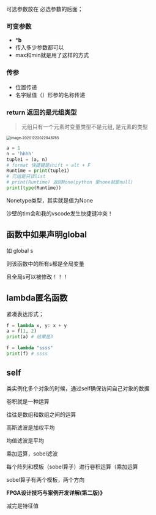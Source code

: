 可选参数放在 必选参数的后面；



### 可变参数

- ***b**
- 传入多少参数都可以
- max和min就是用了这样的方式

### 传参

- 位置传递
- 名字赋值（）形参的名称传递

### return 返回的是元组类型

> 元组只有一个元素时变量类型不是元组, 是元素的类型

<img src="D:\File_Recv\日语学习\神奇" alt="image-20201222022948785" style="zoom: 67%;" />

```python
a = 1
n = 'hhhh'
tuple1 = (a, n)
# format 快捷键是shift + alt + F
Runtime = print(tuple1)
# 元组是只读list
# print(Runtime) 返回None(python 里none就是null)
print(type(Runtime))
```

Nonetype类型，其实就是值为None



沙壁的tim会和我的vscode发生快捷键冲突！



## 函数中如果声明global

如 global s

则该函数中的所有s都是全局变量

且全局s可以被修改！！！



## lambda匿名函数

紧凑表达形式；

~~~python
f = lambda x, y: x + y
a = f(1, 2)
print(a) # 结果是3

f = lambda "ssss"
print(f) # ssss
~~~



## self

类实例化多个对象的时候，通过self确保访问自己对象的数据

卷积就是一种运算

往往是数组和数组之间的运算



高斯滤波是加权平均

均值滤波是平均 

乘加运算，sobel滤波

每个阵列和模板（sobel算子）进行卷积运算（乘加运算

sobel算子有两个模板，两个方向



**FPGA设计技巧与案例开发详解(第二版)》**

减完是特征值